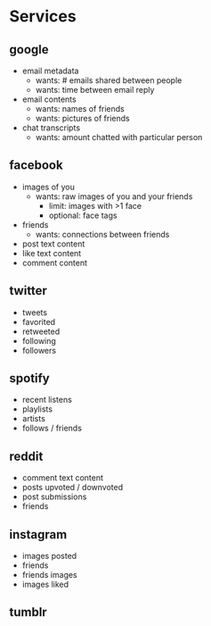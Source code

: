 # Services

## google

- email metadata
    - wants: # emails shared between people
    - wants: time between email reply
- email contents
    - wants: names of friends
    - wants: pictures of friends
- chat transcripts
    - wants: amount chatted with particular person


## facebook

- images of you
    - wants: raw images of you and your friends
        - limit: images with >1 face
        - optional: face tags
- friends
    - wants: connections between friends
- post text content
- like text content
- comment content


## twitter

- tweets
- favorited
- retweeted
- following
- followers


## spotify

- recent listens
- playlists
- artists
- follows / friends


## reddit

- comment text content
- posts upvoted / downvoted
- post submissions
- friends


## instagram

- images posted
- friends
- friends images
- images liked


## tumblr

